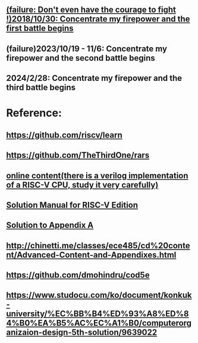 ## [(failure: Don't even have the courage to fight !)2018/10/30: Concentrate my firepower and the first battle begins](https://github.com/OccupyMars2025/Learning_Assembly_Language_with_MARS_the_mips_simulator)
## (failure)2023/10/19 - 11/6: Concentrate my firepower and the second battle begins
## 2024/2/28: Concentrate my firepower and the third battle begins

# Reference:
## https://github.com/riscv/learn
## https://github.com/TheThirdOne/rars
## [online content(there is a verilog implementation of a RISC-V CPU, study it very carefully)](https://www.elsevier.com/books-and-journals/book-companion/9780128203316)
## [Solution Manual for RISC-V Edition](https://www.doc88.com/p-4853978634496.html)
## [Solution to Appendix A](https://www.studocu.com/row/document/jamaa%D8%A9-almnsor%D8%A9/computer-organization-and-design/appendix-a-computer-organization-and-design/46431812)
## http://chinetti.me/classes/ece485/cd%20content/Advanced-Content-and-Appendixes.html   
## https://github.com/dmohindru/cod5e
## https://www.studocu.com/ko/document/konkuk-university/%EC%BB%B4%ED%93%A8%ED%84%B0%EA%B5%AC%EC%A1%B0/computerorganizaion-design-5th-solution/9639022
